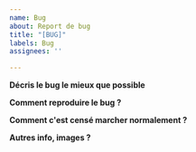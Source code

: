 ```yaml
---
name: Bug
about: Report de bug
title: "[BUG]"
labels: Bug
assignees: ''

---
```


**Décris le bug le mieux que possible**

**Comment reproduire le bug ?**

**Comment c'est censé marcher normalement ?**

**Autres info, images ?**
